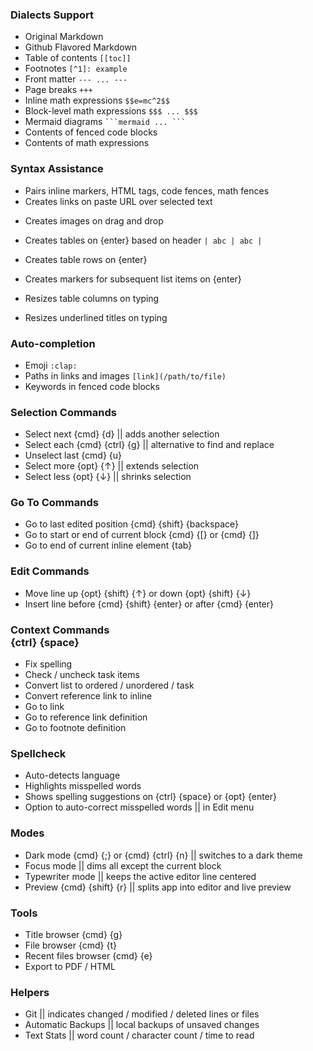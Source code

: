 ### Dialects Support

+ Original Markdown
+ Github Flavored Markdown
+ Table of contents `[[toc]]`
+ Footnotes `[^1]: example`
+ Front matter `--- ... ---`
+ Page breaks `+++`
+ Inline math expressions `$$e=mc^2$$`
+ Block-level math expressions `$$$ ... $$$`
+ Mermaid diagrams ` ```mermaid ... ``` `
+ Contents of fenced code blocks
+ Contents of math expressions

### Syntax Assistance

+ Pairs inline markers, HTML tags, code fences, math fences 
+ Creates links on paste URL over selected text 
<!-- + Creates links based on clipboard URL on {cmd} {k} -->
+ Creates images on drag and drop
+ Creates tables on {enter} based on header `| abc | abc |`
+ Creates table rows on {enter} 

+ Creates markers for subsequent list items on {enter}
+ Resizes table columns on typing
+ Resizes underlined titles on typing

### Auto-completion

+ Emoji `:clap:` 
+ Paths in links and images `[link](/path/to/file)`
+ Keywords in fenced code blocks

### Selection Commands

+ Select next {cmd} {d} || adds another selection
+ Select each {cmd} {ctrl} {g} || alternative to find and replace
+ Unselect last {cmd} {u}
+ Select more {opt} {↑} || extends selection
+ Select less {opt} {↓} || shrinks selection

### Go To Commands

+ Go to last edited position {cmd} {shift} {backspace}
+ Go to start or end of current block {cmd} {[} or {cmd} {]}
+ Go to end of current inline element {tab}

### Edit Commands

+ Move line up {opt} {shift} {↑} or down {opt} {shift} {↓}
+ Insert line before {cmd} {shift} {enter} or after {cmd} {enter}  

### Context Commands<br>{ctrl} {space}

+ Fix spelling
+ Check / uncheck task items
+ Convert list to ordered / unordered / task
+ Convert reference link to inline
+ Go to link
+ Go to reference link definition
+ Go to footnote definition

### Spellcheck

+ Auto-detects language
+ Highlights misspelled words
+ Shows spelling suggestions on {ctrl} {space} or {opt} {enter}
+ Option to auto-correct misspelled words || in Edit menu

### Modes

+ Dark mode {cmd} {;} or {cmd} {ctrl} {n} || switches to a dark theme
+ Focus mode || dims all except the current block
+ Typewriter mode || keeps the active editor line centered
+ Preview {cmd} {shift} {r} || splits app into editor and live preview

### Tools

+ Title browser {cmd} {g}
+ File browser {cmd} {t}
+ Recent files browser {cmd} {e}
+ Export to PDF / HTML

### Helpers

+ Git || indicates changed / modified / deleted lines or files
+ Automatic Backups || local backups of unsaved changes
+ Text Stats || word count / character count / time to read

